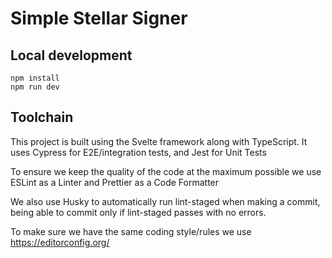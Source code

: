 # Simple Stellar Signer

## Local development

```
npm install
npm run dev
```
## Toolchain

This project is built using the Svelte framework along with TypeScript. It uses Cypress for E2E/integration tests, and Jest for Unit Tests

To ensure we keep the quality of the code at the maximum possible we use ESLint as a Linter and Prettier as a Code Formatter

We also use Husky to automatically run lint-staged when making a commit, being able to commit only if lint-staged passes with no errors.

To make sure we have the same coding style/rules we use https://editorconfig.org/
